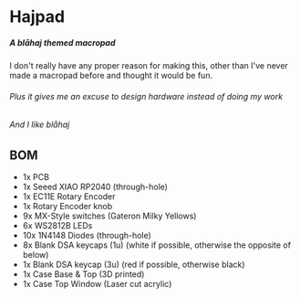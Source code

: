 # Hajpad
##### A blåhaj themed macropad
I don't really have any proper reason for making this, other than I've never made a macropad before and thought it would be fun.
###### Plus it gives me an excuse to design hardware instead of doing my work
###### And I like blåhaj

## BOM
 - 1x PCB
 - 1x Seeed XIAO RP2040 (through-hole)
 - 1x EC11E Rotary Encoder
 - 1x Rotary Encoder knob
 - 9x MX-Style switches (Gateron Milky Yellows)
 - 6x WS2812B LEDs
 - 10x 1N4148 Diodes (through-hole)
 - 8x Blank DSA keycaps (1u) (white if possible, otherwise the opposite of below)
 - 1x Blank DSA keycap (3u) (red if possible, otherwise black)
 - 1x Case Base & Top (3D printed)
 - 1x Case Top Window (Laser cut acrylic)
